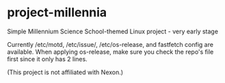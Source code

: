 # project-millennia
Simple Millennium Science School-themed Linux project - very early stage

Currently /etc/motd, /etc/issue/, /etc/os-release, and fastfetch config are available.
When applying os-release, make sure you check the repo's file first since it only has 2 lines.

(This project is not affiliated with Nexon.)
